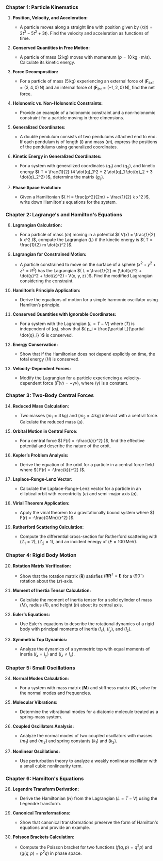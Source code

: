 ### Chapter 1: Particle Kinematics

1. **Position, Velocity, and Acceleration:**
   - A particle moves along a straight line with position given by $( x(t) = 2t^3 - 5t^2 + 3t )$. Find the velocity and acceleration as functions of time.

2. **Conserved Quantities in Free Motion:**
   - A particle of mass $(2 \, \text{kg})$ moves with momentum $( p = 10 \, \text{kg} \cdot \text{m/s} )$. Calculate its kinetic energy.

3. **Force Decomposition:**
   - For a particle of mass $(5 \, \text{kg})$ experiencing an external force of $( \mathbf{F}_{ext} = (3, 4, 0) \, \text{N} )$ and an internal force of $( \mathbf{F}_{int} = (-1, 2, 0) \, \text{N} )$, find the net force.

4. **Holonomic vs. Non-Holonomic Constraints:**
   - Provide an example of a holonomic constraint and a non-holonomic constraint for a particle moving in three dimensions.

5. **Generalized Coordinates:**
   - A double pendulum consists of two pendulums attached end to end. If each pendulum is of length $( l )$ and mass $( m )$, express the positions of the pendulums using generalized coordinates.

6. **Kinetic Energy in Generalized Coordinates:**
   - For a system with generalized coordinates $( q_1 )$ and $( q_2 )$, and kinetic energy $( T = \frac{1}{2} (4 \dot{q}_1^2 + 2 \dot{q}_1 \dot{q}_2 + 3 \dot{q}_2^2) )$, determine the matrix $( g_{ij} )$.

7. **Phase Space Evolution:**
   - Given a Hamiltonian $( H = \frac{p^2}{2m} + \frac{1}{2} k x^2 )$, write down Hamilton's equations for the system.

### Chapter 2: Lagrange's and Hamilton's Equations

8. **Lagrangian Calculation:**
   - For a particle of mass $( m )$ moving in a potential $( V(x) = \frac{1}{2} k x^2 )$, compute the Lagrangian $( L )$ if the kinetic energy is $( T = \frac{1}{2} m \dot{x}^2 )$.

9. **Lagrangian for Constrained Motion:**
   - A particle constrained to move on the surface of a sphere $( x^2 + y^2 + z^2 = R^2 )$ has the Lagrangian $( L = \frac{1}{2} m (\dot{x}^2 + \dot{y}^2 + \dot{z}^2) - V(x, y, z) )$. Find the modified Lagrangian considering the constraint.

10. **Hamilton’s Principle Application:**
    - Derive the equations of motion for a simple harmonic oscillator using Hamilton’s principle.

11. **Conserved Quantities with Ignorable Coordinates:**
    - For a system with the Lagrangian $( L = T - V )$ where $( T )$ is independent of $( q_i )$, show that $( p_i = \frac{\partial L}{\partial \dot{q}_i} )$ is conserved.

12. **Energy Conservation:**
    - Show that if the Hamiltonian does not depend explicitly on time, the total energy $( H )$ is conserved.

13. **Velocity-Dependent Forces:**
    - Modify the Lagrangian for a particle experiencing a velocity-dependent force $( F(v) = -\gamma v )$, where $( \gamma )$ is a constant.

### Chapter 3: Two-Body Central Forces

14. **Reduced Mass Calculation:**
    - Two masses $( m_1 = 3 \, \text{kg} )$ and $( m_2 = 4 \, \text{kg} )$ interact with a central force. Calculate the reduced mass $( \mu )$.

15. **Orbital Motion in Central Force:**
    - For a central force $( F(r) = -\frac{k}{r^2} )$, find the effective potential and describe the nature of the orbit.

16. **Kepler’s Problem Analysis:**
    - Derive the equation of the orbit for a particle in a central force field where $( F(r) = -\frac{k}{r^2} )$.

17. **Laplace-Runge-Lenz Vector:**
    - Calculate the Laplace-Runge-Lenz vector for a particle in an elliptical orbit with eccentricity $( e )$ and semi-major axis $( a )$.

18. **Virial Theorem Application:**
    - Apply the virial theorem to a gravitationally bound system where $( F(r) = -\frac{GMm}{r^2} )$.

19. **Rutherford Scattering Calculation:**
    - Compute the differential cross-section for Rutherford scattering with $( Z_1 = 2 )$, $( Z_2 = 1 )$, and an incident energy of $( E = 100 \, \text{MeV} )$.

### Chapter 4: Rigid Body Motion

20. **Rotation Matrix Verification:**
    - Show that the rotation matrix $( \mathbf{R} )$ satisfies $( \mathbf{R} \mathbf{R}^T = \mathbf{I} )$ for a $( 90^\circ )$ rotation about the $( z )$-axis.

21. **Moment of Inertia Tensor Calculation:**
    - Calculate the moment of inertia tensor for a solid cylinder of mass $( M )$, radius $( R )$, and height $( h )$ about its central axis.

22. **Euler’s Equations:**
    - Use Euler’s equations to describe the rotational dynamics of a rigid body with principal moments of inertia $( I_x )$, $( I_y )$, and $( I_z )$.

23. **Symmetric Top Dynamics:**
    - Analyze the dynamics of a symmetric top with equal moments of inertia $( I_x = I_y )$ and $( I_z \neq I_x )$.

### Chapter 5: Small Oscillations

24. **Normal Modes Calculation:**
    - For a system with mass matrix $( \mathbf{M} )$ and stiffness matrix $( \mathbf{K} )$, solve for the normal modes and frequencies.

25. **Molecular Vibrations:**
    - Determine the vibrational modes for a diatomic molecule treated as a spring-mass system.

26. **Coupled Oscillators Analysis:**
    - Analyze the normal modes of two coupled oscillators with masses $( m_1 )$ and $( m_2 )$ and spring constants $( k_1 )$ and $( k_2 )$.

27. **Nonlinear Oscillations:**
    - Use perturbation theory to analyze a weakly nonlinear oscillator with a small cubic nonlinearity term.

### Chapter 6: Hamilton's Equations

28. **Legendre Transform Derivation:**
    - Derive the Hamiltonian $( H )$ from the Lagrangian $( L = T - V )$ using the Legendre transform.

29. **Canonical Transformations:**
    - Show that canonical transformations preserve the form of Hamilton's equations and provide an example.

30. **Poisson Brackets Calculation:**
    - Compute the Poisson bracket for two functions $( f(q, p) = q^2 p )$ and $( g(q, p) = p^2 q )$ in phase space.
